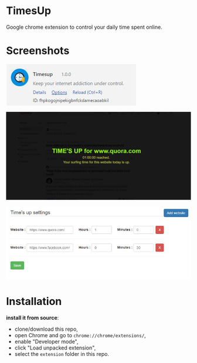 # TimesUp
Google chrome extension to control your daily time spent online.

# Screenshots
![chrome://chrome/extensions](screenshots/ext1.JPG "chrome extensions page")

![Time's up](screenshots/ext2.JPG "Time's up")

![Timesup options](screenshots/ext3.JPG "Timesup options")

# Installation
**install it from source**:

- clone/download this repo,
- open Chrome and go to `chrome://chrome/extensions/`,
- enable "Developer mode",
- click "Load unpacked extension",
- select the `extension` folder in this repo.
